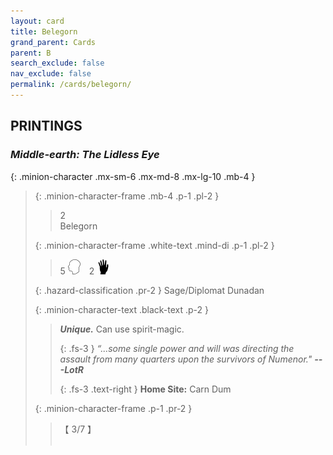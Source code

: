 ```yaml
---
layout: card
title: Belegorn
grand_parent: Cards
parent: B
search_exclude: false
nav_exclude: false
permalink: /cards/belegorn/
---
```


## PRINTINGS


### _Middle-earth: The Lidless Eye_

{: .minion-character .mx-sm-6 .mx-md-8 .mx-lg-10 .mb-4 }
> {: .minion-character-frame .mb-4 .p-1 .pl-2 }
> > <div class="hazard-mp">2</div>
> > <div class="card-name">Belegorn</div>
>
> {: .minion-character-frame .white-text .mind-di .p-1 .pl-2 }
> > 5 ![](/assets/images/mind.svg)&emsp;2 ![](/assets/images/di.svg)
>
> {: .hazard-classification .pr-2 }
> Sage/Diplomat Dunadan
>
> {: .minion-character-text .black-text .p-2 }
> > _**Unique.**_ Can use spirit-magic. 
> > 
> > {: .fs-3 } 
> > _“...some single power and will was directing the assault from many quarters upon the survivors of Numenor."_ ***---&#65279;LotR***  
> > 
> > {: .fs-3 .text-right } 
> > **Home Site:** Carn Dum  
>
> {: .minion-character-frame .p-1 .pr-2 }
> > <div class="card-shield">【 3/7 】</div>
> > <div class="card-corruption-white">&nbsp;</div>

